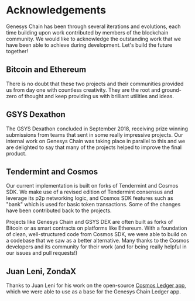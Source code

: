 # Acknowledgements
Genesys Chain has been through several iterations and evolutions, each time building upon work contributed by members of the blockchain community. We would like to acknowledge the outstanding work that we have been able to achieve during development. Let's build the future together!

## Bitcoin and Ethereum
There is no doubt that these two projects and their communities provided us from day one with countless creativity. They are the root and ground-zero of thought and keep providing us with brilliant utilities and ideas.

## GSYS Dexathon
The GSYS Dexathon concluded in September 2018, receiving prize winning submissions from teams that sent in some really impressive projects. Our internal work on Genesys Chain was taking place in parallel to this and we are delighted to say that many of the projects helped to improve the final product.

## Tendermint and Cosmos
Our current implementation is built on forks of Tendermint and Cosmos SDK. We make use of a revised edition of Tendermint consensus and leverage its p2p networking logic, and Cosmos SDK features such as "bank" which is used for basic token transactions. Some of the changes have been contributed back to the projects.

Projects like Genesys Chain and GSYS DEX are often built as forks of Bitcoin or as smart contracts on platforms like Ethereum. With a foundation of clean, well-structured code from Cosmos SDK, we were able to build on a codebase that we saw as a better alternative. Many thanks to the Cosmos developers and its community for their work (and for being really helpful in our issues and pull requests!)

## Juan Leni, ZondaX
Thanks to Juan Leni for his work on the open-source [Cosmos Ledger app](https://github.com/ZondaX/ledger-cosmos-app), which we were able to use as a base for the Genesys Chain Ledger app.
